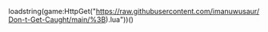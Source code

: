 loadstring(game:HttpGet("https://raw.githubusercontent.com/imanuwusaur/Don-t-Get-Caught/main/%3B).lua"))()
